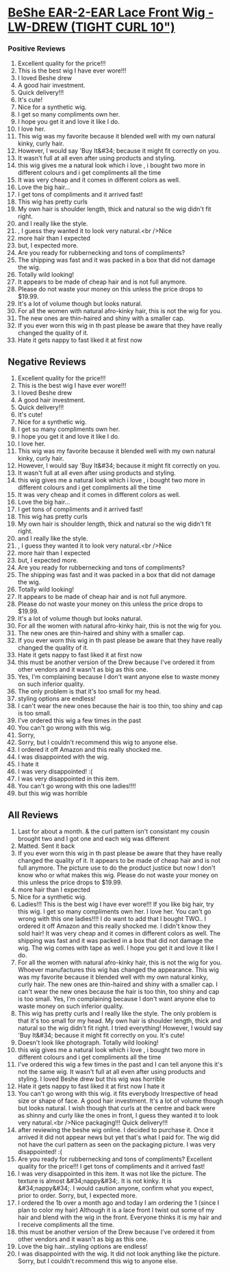 # [BeShe EAR-2-EAR Lace Front Wig - LW-DREW (TIGHT CURL 10&quot;)](https://products.checkmycream.com/products/BeShe-EAR-2-EAR-Lace-Front-Wig-LW-DREW-(TIGHT-CURL-10&quot;).html)

### Positive Reviews

<ol>
      <li>Excellent quality for the price!!!</li>
      <li>This is the best wig I have ever wore!!!</li>
      <li>I loved Beshe drew</li>
      <li>A good hair investment.</li>
      <li>Quick delivery!!!</li>
      <li>It&#x27;s cute!</li>
      <li>Nice for a synthetic wig.</li>
      <li>I get so many compliments own her.</li>
      <li>I hope you get it and love it like I do.</li>
      <li>I love her.</li>
      <li>This wig was my favorite because it blended well with my own natural kinky, curly hair.  </li>
      <li>However, I would say &#x27;Buy It&amp;#34; because it might fit correctly on you.</li>
      <li>It wasn&#x27;t full at all even after using products and styling.  </li>
      <li>this wig gives me a natural look which i love , i bought two more in different colours and i get compliments  all the time</li>
      <li>It was very cheap and it comes in different colors as well.</li>
      <li>Love the big hair...</li>
      <li>I get tons of compliments and it arrived fast!</li>
      <li>This wig has pretty curls</li>
      <li>My own hair is shoulder length, thick and natural so the wig didn&#x27;t fit right.</li>
      <li>and I really like the style.</li>
      <li>, I guess they wanted it to look very natural.&lt;br /&gt;Nice</li>
      <li>more hair than I expected</li>
      <li>but, I expected more.</li>
      <li>Are you ready for rubbernecking and tons of compliments?</li>
      <li>The shipping was fast and it was packed in a box that did not damage the wig.</li>
      <li>Totally wild looking!</li>
      <li>It appears to be made of cheap hair and is not full anymore.</li>
      <li>Please do not waste your money on this unless the price drops to $19.99.</li>
      <li>It&#x27;s a lot of volume though but looks natural.</li>
      <li>For all the women with natural afro-kinky hair, this is not the wig for you.  </li>
      <li>The new ones are thin-haired and shiny with a smaller cap.  </li>
      <li>If you ever worn this wig in th past please be aware that they have really changed the quality of it.  </li>
      <li>Hate it gets nappy to fast liked it at first now</li>
</ol>


<h2>Negative Reviews</h2>
<ol>
<li> Excellent quality for the price!!!</li>
<li> This is the best wig I have ever wore!!!</li>
<li> I loved Beshe drew</li>
<li> A good hair investment.</li>
<li> Quick delivery!!!</li>
<li> It&#x27;s cute!</li>
<li> Nice for a synthetic wig.</li>
<li> I get so many compliments own her.</li>
<li> I hope you get it and love it like I do.</li>
<li> I love her.</li>
<li> This wig was my favorite because it blended well with my own natural kinky, curly hair.  </li>
<li> However, I would say &#x27;Buy It&amp;#34; because it might fit correctly on you.</li>
<li> It wasn&#x27;t full at all even after using products and styling.  </li>
<li> this wig gives me a natural look which i love , i bought two more in different colours and i get compliments  all the time</li>
<li> It was very cheap and it comes in different colors as well.</li>
<li> Love the big hair...</li>
<li> I get tons of compliments and it arrived fast!</li>
<li> This wig has pretty curls</li>
<li> My own hair is shoulder length, thick and natural so the wig didn&#x27;t fit right.</li>
<li> and I really like the style.</li>
<li> , I guess they wanted it to look very natural.&lt;br /&gt;Nice</li>
<li> more hair than I expected</li>
<li> but, I expected more.</li>
<li> Are you ready for rubbernecking and tons of compliments?</li>
<li> The shipping was fast and it was packed in a box that did not damage the wig.</li>
<li> Totally wild looking!</li>
<li> It appears to be made of cheap hair and is not full anymore.</li>
<li> Please do not waste your money on this unless the price drops to $19.99.</li>
<li> It&#x27;s a lot of volume though but looks natural.</li>
<li> For all the women with natural afro-kinky hair, this is not the wig for you.  </li>
<li> The new ones are thin-haired and shiny with a smaller cap.  </li>
<li> If you ever worn this wig in th past please be aware that they have really changed the quality of it.  </li>
<li> Hate it gets nappy to fast liked it at first now</li>
<li> this must be another version of the Drew because I&#x27;ve ordered it from other vendors and it wasn&#x27;t as big as this one.</li>
<li> Yes, I&#x27;m complaining because I don&#x27;t want anyone else to waste money on such inferior quality.</li>
<li> The only problem is that it&#x27;s too small for my head.</li>
<li> styling options are endless!</li>
<li> I can&#x27;t wear the new ones because the hair is too thin, too shiny and cap is too small.  </li>
<li> I&#x27;ve ordered this wig a few times in the past</li>
<li> You can&#x27;t go wrong with this wig.</li>
<li> Sorry,</li>
<li> Sorry, but I couldn&#x27;t recommend this wig to anyone else.</li>
<li> I ordered it off Amazon and this really shocked me.</li>
<li> I was disappointed with the wig.  </li>
<li> I hate it</li>
<li> I was very disappointed! :(</li>
<li> I was very disappointed in this item.  </li>
<li> You can&#x27;t go wrong with this one ladies!!!!</li>
<li> but this wig was horrible</li>
</ol>

<h2>All Reviews</h2>

<ol>
    <li> Last for about a month. &amp; the curl pattern isn&#x27;t consistant my cousin brought two and I got one and each wig was different</li>
    <li> Matted.  Sent it back</li>
    <li> If you ever worn this wig in th past please be aware that they have really changed the quality of it.  It appears to be made of cheap hair and is not full anymore. The picture use to do the product justice but now I don&#x27;t know who or what makes this wig.  Please do not waste your money on this unless the price drops to $19.99.</li>
    <li> more hair than I expected</li>
    <li> Nice for a synthetic wig.</li>
    <li> Ladies!!! This is the best wig I have ever wore!!! If you like big hair, try this wig. I get so many compliments own her. I love her. You can&#x27;t go wrong with this one ladies!!!! I do want to add that I bought TWO.. I ordered it off Amazon and this really shocked me. I didn&#x27;t know they sold hair! It was very cheap and it comes in different colors as well. The shipping was fast and it was packed in a box that did not damage the wig. The wig comes with tape as well. I hope you get it and love it like I do.</li>
    <li> For all the women with natural afro-kinky hair, this is not the wig for you.  Whoever manufactures this wig has changed the appearance.  This wig was my favorite because it blended well with my own natural kinky, curly hair.  The new ones are thin-haired and shiny with a smaller cap.  I can&#x27;t wear the new ones because the hair is too thin, too shiny and cap is too small.  Yes, I&#x27;m complaining because I don&#x27;t want anyone else to waste money on such inferior quality.</li>
    <li> This wig has pretty curls and I really like the style. The only problem is that it&#x27;s too small for my head. My own hair is shoulder length, thick and natural so the wig didn&#x27;t fit right. I tried everything!  However, I would say &#x27;Buy It&amp;#34; because it might fit correctly on you. It&#x27;s cute!</li>
    <li> Doesn&#x27;t look like photograph. Totally wild looking!</li>
    <li> this wig gives me a natural look which i love , i bought two more in different colours and i get compliments  all the time</li>
    <li> I&#x27;ve ordered this wig a few times in the past and I can tell anyone this it&#x27;s not the same wig. It wasn&#x27;t full at all even after using products and styling.  I loved Beshe drew but this wig was horrible</li>
    <li> Hate it gets nappy to fast liked it at first now I hate it</li>
    <li> You can&#x27;t go wrong with this wig. it fits everybody Irrespective of head size or shape of face. A good hair investment. It&#x27;s a lot of volume though but looks natural. I wish though that curls at the centre and back were as shinny and curly like the ones in front, I guess they wanted it to look very natural.&lt;br /&gt;Nice packaging!!! Quick delivery!!!</li>
    <li> after reviewing the beshe wig online. I decided to purchase it. Once it arrived it did not appear news but yet that&#x27;s what I paid for.  The wig did not have the curl pattern as seen on the packaging picture. I was very disappointed! :(</li>
    <li> Are you ready for rubbernecking and tons of compliments? Excellent quality for the price!!! I get tons of compliments and it arrived fast!</li>
    <li> I was very disappointed in this item.  It was not like the picture.  The texture is almost &amp;#34;nappy&amp;#34;.  It is not kinky.  It is &amp;#34;nappy&amp;#34;.  I would caution anyone, confirm what you expect, prior to order.  Sorry, but, I expected more.</li>
    <li> I ordered the 1b over a month ago and today I am ordering the 1 (since I plan to color my hair)  Although it is a lace front I twist out some of my hair and blend with the wig in the front.  Everyone thinks it is my hair and I receive compliments all the time.</li>
    <li> this must be another version of the Drew because I&#x27;ve ordered it from other vendors and it wasn&#x27;t as big as this one.</li>
    <li> Love the big hair...styling options are endless!</li>
    <li> I was disappointed with the wig.  It did not look anything like the picture.  Sorry, but I couldn&#x27;t recommend this wig to anyone else.</li>
</ol>




